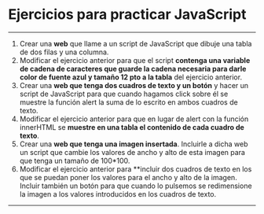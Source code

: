 # Ejercicios para practicar JavaScript

---
1. Crear una **web** que llame a un script de JavaScript que dibuje una tabla de dos filas y una columna.
2. Modificar el ejercicio anterior para que el script **contenga una variable de cadena de caracteres que guarde la cadena necesaria para darle color de fuente azul y tamaño 12 pto a la tabla** del ejercicio anterior.
3. Crear una **web que tenga dos cuadros de texto y un botón** y hacer un script de JavaScript para que cuando hagamos click sobre él se muestre la función alert la suma de lo escrito en ambos cuadros de texto.
4. Modificar el ejercicio anterior para que en lugar de alert con la función innerHTML se **muestre en una tabla el contenido de cada cuadro de texto**.
5. Crear una **web que tenga una imagen insertada**. Incluirle a dicha web un script que cambie los valores de ancho y alto de esta imagen para que tenga un tamaño de 100*100.
6. Modificar el ejercicio anterior para **incluir dos cuadros de texto en los que se puedan poner los valores para el ancho y alto de la imagen. Incluir también un botón para que cuando lo pulsemos se redimensione la imagen a los valores introducidos en los cuadros de texto.
---